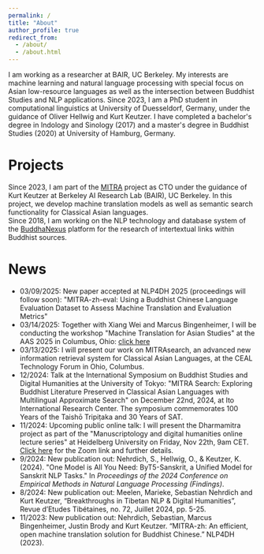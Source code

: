 ```yaml
---
permalink: /
title: "About"
author_profile: true
redirect_from: 
  - /about/
  - /about.html
---
```


I am working as a researcher at BAIR, UC Berkeley. My interests are machine learning and natural language processing with special focus on Asian low-resource languages as well as the intersection between Buddhist Studies and NLP applications. Since 2023, I am a PhD student in computational linguistics at University of Duesseldorf, Germany, under the guidance of Oliver Hellwig and Kurt Keutzer. I have completed a bachelor's degree in Indology and Sinology (2017) and a master's degree in Buddhist Studies (2020) at University of Hamburg, Germany. 


Projects
=====
Since 2023, I am part of the [MITRA](https://dharmamitra.org) project as CTO under the guidance of Kurt Keutzer at Berkeley AI Research Lab (BAIR), UC Berkeley. In this project, we develop machine translation models as well as semantic search functionality for Classical Asian languages.  
Since 2018, I am working on the NLP technology and database system of the [BuddhaNexus](https://buddhanexus.net) platform for the research of intertextual links within Buddhist sources.  

News
=====
- 03/09/2025: New paper accepted at NLP4DH 2025 (proceedings will follow soon): "MITRA-zh-eval: Using a Buddhist Chinese Language Evaluation Dataset to Assess Machine Translation and Evaluation Metrics"
- 03/14/2025: Together with Xiang Wei and Marcus Bingenheimer, I will be conducting the workshop "Machine Translation for Asian Studies" at the AAS 2025 in Columbus, Ohio: [click here](https://asianstudies.confex.com/asianstudies/2025/meetingapp.cgi/Session/8470)
- 03/13/2025: I will present our work on MITRAsearch, an advanced new information retrieval system for Classical Asian Languages, at the CEAL Technology Forum in Ohio, Columbus. 
- 12/2024: Talk at the International Symposium on Buddhist Studies and Digital Humanities at the University of Tokyo: "MITRA Search: Exploring Buddhist Literature Preserved in Classical Asian Languages with Multilingual Approximate Search" on December 22nd, 2024, at Ito International Research Center. The symposium commemorates 100 Years of the Taishō Tripiṭaka and 30 Years of SAT.
- 11/2024: Upcoming public online talk: I will present the Dharmamitra project as part of the "Manuscriptology and digital humanities online lecture series" at Heidelberg University on Friday, Nov 22th, 9am CET. [Click here](https://www.sai.uni-heidelberg.de/en/events-at-sai/dharmamitra-2024-11-22) for the Zoom link and further details.  
- 9/2024: New publication out: Nehrdich, S., Hellwig, O., & Keutzer, K. (2024). "One Model is All You Need: ByT5-Sanskrit, a Unified Model for Sanskrit NLP Tasks." In <i>Proceedings of the 2024 Conference on Empirical Methods in Natural Language Processing (Findings)</i>.  
- 8/2024: New publication out: Meelen, Marieke, Sebastian Nehrdich and Kurt Keutzer, “Breakthroughs in Tibetan NLP & Digital Humanities”, Revue d’Etudes Tibétaines, no. 72, Juillet 2024, pp. 5-25.    
- 11/2023: New publication out: Nehrdich, Sebastian, Marcus Bingenheimer, Justin Brody and Kurt Keutzer. “MITRA-zh: An efficient, open machine translation solution for Buddhist Chinese.” NLP4DH (2023).  




